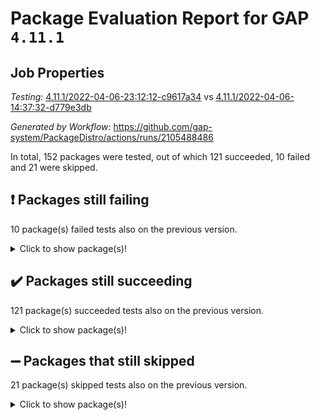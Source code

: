 # Package Evaluation Report for GAP `4.11.1`

## Job Properties

*Testing:* [4.11.1/2022-04-06-23:12:12-c9617a34](https://github.com/gap-system/PackageDistro/blob/data/reports/4.11.1/2022-04-06-23:12:12-c9617a34) vs [4.11.1/2022-04-06-14:37:32-d779e3db](https://github.com/gap-system/PackageDistro/blob/data/reports/4.11.1/2022-04-06-14:37:32-d779e3db)

*Generated by Workflow:* https://github.com/gap-system/PackageDistro/actions/runs/2105488486

In total, 152 packages were tested, out of which 121 succeeded, 10 failed and 21 were skipped.

## :exclamation: Packages still failing

10 package(s) failed tests also on the previous version.<details> <summary>Click to show package(s)!</summary>

- fining 1.4.1 [(failure)](https://github.com/gap-system/PackageDistro/runs/5859607324?check_suite_focus=true)<br>
- francy 1.2.4 [(failure)](https://github.com/gap-system/PackageDistro/runs/5859607592?check_suite_focus=true)<br>
- hap 1.38 [(failure)](https://github.com/gap-system/PackageDistro/runs/5859608234?check_suite_focus=true)<br>
- normalizinterface 1.3.2 [(failure)](https://github.com/gap-system/PackageDistro/runs/5859609464?check_suite_focus=true)<br>
- packagemanager 1.2 [(failure)](https://github.com/gap-system/PackageDistro/runs/5859609718?check_suite_focus=true)<br>
- recog 1.3.2 [(failure)](https://github.com/gap-system/PackageDistro/runs/5859610364?check_suite_focus=true)<br>
- semigroups 4.0.0 [(failure)](https://github.com/gap-system/PackageDistro/runs/5859610571?check_suite_focus=true)<br>
- transgrp 3.6.1 [(failure)](https://github.com/gap-system/PackageDistro/runs/5859611183?check_suite_focus=true)<br>
- unitlib 4.0.0 [(failure)](https://github.com/gap-system/PackageDistro/runs/5859611311?check_suite_focus=true)<br>
- yangbaxter 0.9.0 [(failure)](https://github.com/gap-system/PackageDistro/runs/5859611649?check_suite_focus=true)<br>
</details>

## :heavy_check_mark: Packages still succeeding

121 package(s) succeeded tests also on the previous version.<details> <summary>Click to show package(s)!</summary>

- ace 5.4 [(success)](https://github.com/gap-system/PackageDistro/runs/5859605959?check_suite_focus=true)<br>
- aclib 1.3.2 [(success)](https://github.com/gap-system/PackageDistro/runs/5859606014?check_suite_focus=true)<br>
- agt 0.2 [(success)](https://github.com/gap-system/PackageDistro/runs/5859606049?check_suite_focus=true)<br>
- alnuth 3.2.1 [(success)](https://github.com/gap-system/PackageDistro/runs/5859606101?check_suite_focus=true)<br>
- anupq 3.2.6 [(success)](https://github.com/gap-system/PackageDistro/runs/5859606140?check_suite_focus=true)<br>
- atlasrep 2.1.2 [(success)](https://github.com/gap-system/PackageDistro/runs/5859606175?check_suite_focus=true)<br>
- autodoc 2022.03.10 [(success)](https://github.com/gap-system/PackageDistro/runs/5859606222?check_suite_focus=true)<br>
- automata 1.15 [(success)](https://github.com/gap-system/PackageDistro/runs/5859606256?check_suite_focus=true)<br>
- automgrp 1.3.2 [(success)](https://github.com/gap-system/PackageDistro/runs/5859606297?check_suite_focus=true)<br>
- autpgrp 1.10.2 [(success)](https://github.com/gap-system/PackageDistro/runs/5859606331?check_suite_focus=true)<br>
- cap 2022.04-01 [(success)](https://github.com/gap-system/PackageDistro/runs/5859606381?check_suite_focus=true)<br>
- caratinterface 2.3.3 [(success)](https://github.com/gap-system/PackageDistro/runs/5859606412?check_suite_focus=true)<br>
- cddinterface 2020.06.24 [(success)](https://github.com/gap-system/PackageDistro/runs/5859606446?check_suite_focus=true)<br>
- circle 1.6.4 [(success)](https://github.com/gap-system/PackageDistro/runs/5859606477?check_suite_focus=true)<br>
- cohomolo 1.6.10 [(success)](https://github.com/gap-system/PackageDistro/runs/5859606525?check_suite_focus=true)<br>
- congruence 1.2.3 [(success)](https://github.com/gap-system/PackageDistro/runs/5859606565?check_suite_focus=true)<br>
- crime 1.6 [(success)](https://github.com/gap-system/PackageDistro/runs/5859606598?check_suite_focus=true)<br>
- crisp 1.4.5 [(success)](https://github.com/gap-system/PackageDistro/runs/5859606642?check_suite_focus=true)<br>
- crypting 0.10 [(success)](https://github.com/gap-system/PackageDistro/runs/5859606669?check_suite_focus=true)<br>
- cryst 4.1.24 [(success)](https://github.com/gap-system/PackageDistro/runs/5859606711?check_suite_focus=true)<br>
- crystcat 1.1.9 [(success)](https://github.com/gap-system/PackageDistro/runs/5859606749?check_suite_focus=true)<br>
- ctbllib 1.3.3 [(success)](https://github.com/gap-system/PackageDistro/runs/5859606811?check_suite_focus=true)<br>
- cubefree 1.19 [(success)](https://github.com/gap-system/PackageDistro/runs/5859606842?check_suite_focus=true)<br>
- curlinterface 2.2.2 [(success)](https://github.com/gap-system/PackageDistro/runs/5859606885?check_suite_focus=true)<br>
- cvec 2.7.5 [(success)](https://github.com/gap-system/PackageDistro/runs/5859606917?check_suite_focus=true)<br>
- datastructures 0.2.7 [(success)](https://github.com/gap-system/PackageDistro/runs/5859606955?check_suite_focus=true)<br>
- deepthought 1.0.5 [(success)](https://github.com/gap-system/PackageDistro/runs/5859606987?check_suite_focus=true)<br>
- design 1.7 [(success)](https://github.com/gap-system/PackageDistro/runs/5859607026?check_suite_focus=true)<br>
- difsets 2.3.1 [(success)](https://github.com/gap-system/PackageDistro/runs/5859607063?check_suite_focus=true)<br>
- digraphs 1.5.2 [(success)](https://github.com/gap-system/PackageDistro/runs/5859607098?check_suite_focus=true)<br>
- edim 1.3.5 [(success)](https://github.com/gap-system/PackageDistro/runs/5859607134?check_suite_focus=true)<br>
- example 4.3.0 [(success)](https://github.com/gap-system/PackageDistro/runs/5859607163?check_suite_focus=true)<br>
- factint 1.6.3 [(success)](https://github.com/gap-system/PackageDistro/runs/5859607196?check_suite_focus=true)<br>
- ferret 1.0.7 [(success)](https://github.com/gap-system/PackageDistro/runs/5859607237?check_suite_focus=true)<br>
- fga 1.4.0 [(success)](https://github.com/gap-system/PackageDistro/runs/5859607283?check_suite_focus=true)<br>
- float 1.0.3 [(success)](https://github.com/gap-system/PackageDistro/runs/5859607364?check_suite_focus=true)<br>
- format 1.4.3 [(success)](https://github.com/gap-system/PackageDistro/runs/5859607409?check_suite_focus=true)<br>
- forms 1.2.7 [(success)](https://github.com/gap-system/PackageDistro/runs/5859607451?check_suite_focus=true)<br>
- fplsa 1.2.5 [(success)](https://github.com/gap-system/PackageDistro/runs/5859607494?check_suite_focus=true)<br>
- fr 2.4.8 [(success)](https://github.com/gap-system/PackageDistro/runs/5859607539?check_suite_focus=true)<br>
- fwtree 1.3 [(success)](https://github.com/gap-system/PackageDistro/runs/5859607640?check_suite_focus=true)<br>
- gbnp 1.0.5 [(success)](https://github.com/gap-system/PackageDistro/runs/5859607689?check_suite_focus=true)<br>
- generalizedmorphismsforcap 2022.03-03 [(success)](https://github.com/gap-system/PackageDistro/runs/5859607729?check_suite_focus=true)<br>
- genss 1.6.6 [(success)](https://github.com/gap-system/PackageDistro/runs/5859607780?check_suite_focus=true)<br>
- gradedringforhomalg 2022.03-01 [(success)](https://github.com/gap-system/PackageDistro/runs/5859607840?check_suite_focus=true)<br>
- grape 4.8.5 [(success)](https://github.com/gap-system/PackageDistro/runs/5859607908?check_suite_focus=true)<br>
- groupoids 1.69 [(success)](https://github.com/gap-system/PackageDistro/runs/5859607959?check_suite_focus=true)<br>
- grpconst 2.6.2 [(success)](https://github.com/gap-system/PackageDistro/runs/5859608022?check_suite_focus=true)<br>
- guarana 0.96.3 [(success)](https://github.com/gap-system/PackageDistro/runs/5859608090?check_suite_focus=true)<br>
- guava 3.15 [(success)](https://github.com/gap-system/PackageDistro/runs/5859608155?check_suite_focus=true)<br>
- hapcryst 0.1.14 [(success)](https://github.com/gap-system/PackageDistro/runs/5859608278?check_suite_focus=true)<br>
- hecke 1.5.3 [(success)](https://github.com/gap-system/PackageDistro/runs/5859608320?check_suite_focus=true)<br>
- help 3.5 [(success)](https://github.com/gap-system/PackageDistro/runs/5859608378?check_suite_focus=true)<br>
- idrel 2.43 [(success)](https://github.com/gap-system/PackageDistro/runs/5859608424?check_suite_focus=true)<br>
- images 1.3.1 [(success)](https://github.com/gap-system/PackageDistro/runs/5859608469?check_suite_focus=true)<br>
- intpic 0.2.4 [(success)](https://github.com/gap-system/PackageDistro/runs/5859608532?check_suite_focus=true)<br>
- io 4.7.2 [(success)](https://github.com/gap-system/PackageDistro/runs/5859608575?check_suite_focus=true)<br>
- irredsol 1.4.3 [(success)](https://github.com/gap-system/PackageDistro/runs/5859608615?check_suite_focus=true)<br>
- json 2.1.0 [(success)](https://github.com/gap-system/PackageDistro/runs/5859608653?check_suite_focus=true)<br>
- jupyterkernel 1.4.1 [(success)](https://github.com/gap-system/PackageDistro/runs/5859608682?check_suite_focus=true)<br>
- jupyterviz 1.5.1 [(success)](https://github.com/gap-system/PackageDistro/runs/5859608725?check_suite_focus=true)<br>
- kan 1.34 [(success)](https://github.com/gap-system/PackageDistro/runs/5859608757?check_suite_focus=true)<br>
- kbmag 1.5.9 [(success)](https://github.com/gap-system/PackageDistro/runs/5859608795?check_suite_focus=true)<br>
- laguna 3.9.4 [(success)](https://github.com/gap-system/PackageDistro/runs/5859608836?check_suite_focus=true)<br>
- liealgdb 2.2.1 [(success)](https://github.com/gap-system/PackageDistro/runs/5859608871?check_suite_focus=true)<br>
- liepring 1.9.2 [(success)](https://github.com/gap-system/PackageDistro/runs/5859608929?check_suite_focus=true)<br>
- liering 2.4.2 [(success)](https://github.com/gap-system/PackageDistro/runs/5859608948?check_suite_focus=true)<br>
- linearalgebraforcap 2022.04-01 [(success)](https://github.com/gap-system/PackageDistro/runs/5859608983?check_suite_focus=true)<br>
- loops 3.4.1 [(success)](https://github.com/gap-system/PackageDistro/runs/5859609012?check_suite_focus=true)<br>
- lpres 1.0.3 [(success)](https://github.com/gap-system/PackageDistro/runs/5859609050?check_suite_focus=true)<br>
- majoranaalgebras 1.4 [(success)](https://github.com/gap-system/PackageDistro/runs/5859609078?check_suite_focus=true)<br>
- mapclass 1.4.5 [(success)](https://github.com/gap-system/PackageDistro/runs/5859609105?check_suite_focus=true)<br>
- matgrp 0.64 [(success)](https://github.com/gap-system/PackageDistro/runs/5859609129?check_suite_focus=true)<br>
- modisom 2.5.1 [(success)](https://github.com/gap-system/PackageDistro/runs/5859609155?check_suite_focus=true)<br>
- modulepresentationsforcap 2022.03-02 [(success)](https://github.com/gap-system/PackageDistro/runs/5859609200?check_suite_focus=true)<br>
- monoidalcategories 2022.03-02 [(success)](https://github.com/gap-system/PackageDistro/runs/5859609267?check_suite_focus=true)<br>
- nconvex 2020.11-04 [(success)](https://github.com/gap-system/PackageDistro/runs/5859609328?check_suite_focus=true)<br>
- nilmat 1.4.1 [(success)](https://github.com/gap-system/PackageDistro/runs/5859609387?check_suite_focus=true)<br>
- nock 1.5 [(success)](https://github.com/gap-system/PackageDistro/runs/5859609423?check_suite_focus=true)<br>
- nq 2.5.8 [(success)](https://github.com/gap-system/PackageDistro/runs/5859609506?check_suite_focus=true)<br>
- numericalsgps 1.3.0 [(success)](https://github.com/gap-system/PackageDistro/runs/5859609556?check_suite_focus=true)<br>
- openmath 11.5.0 [(success)](https://github.com/gap-system/PackageDistro/runs/5859609601?check_suite_focus=true)<br>
- orb 4.8.4 [(success)](https://github.com/gap-system/PackageDistro/runs/5859609652?check_suite_focus=true)<br>
- patternclass 2.4.2 [(success)](https://github.com/gap-system/PackageDistro/runs/5859609782?check_suite_focus=true)<br>
- permut 2.0.4 [(success)](https://github.com/gap-system/PackageDistro/runs/5859609837?check_suite_focus=true)<br>
- polenta 1.3.10 [(success)](https://github.com/gap-system/PackageDistro/runs/5859609889?check_suite_focus=true)<br>
- polymaking 0.8.6 [(success)](https://github.com/gap-system/PackageDistro/runs/5859609939?check_suite_focus=true)<br>
- primgrp 3.4.1 [(success)](https://github.com/gap-system/PackageDistro/runs/5859609989?check_suite_focus=true)<br>
- profiling 2.5.0 [(success)](https://github.com/gap-system/PackageDistro/runs/5859610029?check_suite_focus=true)<br>
- qpa 1.33 [(success)](https://github.com/gap-system/PackageDistro/runs/5859610072?check_suite_focus=true)<br>
- quagroup 1.8.3 [(success)](https://github.com/gap-system/PackageDistro/runs/5859610122?check_suite_focus=true)<br>
- radiroot 2.9 [(success)](https://github.com/gap-system/PackageDistro/runs/5859610179?check_suite_focus=true)<br>
- rcwa 4.6.4 [(success)](https://github.com/gap-system/PackageDistro/runs/5859610249?check_suite_focus=true)<br>
- rds 1.8 [(success)](https://github.com/gap-system/PackageDistro/runs/5859610315?check_suite_focus=true)<br>
- repndecomp 1.2.1 [(success)](https://github.com/gap-system/PackageDistro/runs/5859610393?check_suite_focus=true)<br>
- repsn 3.1.0 [(success)](https://github.com/gap-system/PackageDistro/runs/5859610444?check_suite_focus=true)<br>
- resclasses 4.7.2 [(success)](https://github.com/gap-system/PackageDistro/runs/5859610486?check_suite_focus=true)<br>
- scscp 2.3.1 [(success)](https://github.com/gap-system/PackageDistro/runs/5859610517?check_suite_focus=true)<br>
- sglppow 2.2 [(success)](https://github.com/gap-system/PackageDistro/runs/5859610611?check_suite_focus=true)<br>
- sgpviz 0.999.5 [(success)](https://github.com/gap-system/PackageDistro/runs/5859610658?check_suite_focus=true)<br>
- simpcomp 2.1.14 [(success)](https://github.com/gap-system/PackageDistro/runs/5859610714?check_suite_focus=true)<br>
- singular 2020.12.18 [(success)](https://github.com/gap-system/PackageDistro/runs/5859610745?check_suite_focus=true)<br>
- sla 1.5.3 [(success)](https://github.com/gap-system/PackageDistro/runs/5859610781?check_suite_focus=true)<br>
- smallgrp 1.5 [(success)](https://github.com/gap-system/PackageDistro/runs/5859610820?check_suite_focus=true)<br>
- smallsemi 0.6.13 [(success)](https://github.com/gap-system/PackageDistro/runs/5859610864?check_suite_focus=true)<br>
- sonata 2.9.3 [(success)](https://github.com/gap-system/PackageDistro/runs/5859610925?check_suite_focus=true)<br>
- sophus 1.25 [(success)](https://github.com/gap-system/PackageDistro/runs/5859610963?check_suite_focus=true)<br>
- spinsym 1.5.2 [(success)](https://github.com/gap-system/PackageDistro/runs/5859610997?check_suite_focus=true)<br>
- symbcompcc 1.3.2 [(success)](https://github.com/gap-system/PackageDistro/runs/5859611023?check_suite_focus=true)<br>
- thelma 1.3 [(success)](https://github.com/gap-system/PackageDistro/runs/5859611071?check_suite_focus=true)<br>
- tomlib 1.2.9 [(success)](https://github.com/gap-system/PackageDistro/runs/5859611108?check_suite_focus=true)<br>
- toric 1.9.5 [(success)](https://github.com/gap-system/PackageDistro/runs/5859611148?check_suite_focus=true)<br>
- ugaly 4.0.2 [(success)](https://github.com/gap-system/PackageDistro/runs/5859611229?check_suite_focus=true)<br>
- unipot 1.5 [(success)](https://github.com/gap-system/PackageDistro/runs/5859611274?check_suite_focus=true)<br>
- utils 0.72 [(success)](https://github.com/gap-system/PackageDistro/runs/5859611342?check_suite_focus=true)<br>
- uuid 0.7 [(success)](https://github.com/gap-system/PackageDistro/runs/5859611382?check_suite_focus=true)<br>
- walrus 0.9991 [(success)](https://github.com/gap-system/PackageDistro/runs/5859611426?check_suite_focus=true)<br>
- wedderga 4.10.1 [(success)](https://github.com/gap-system/PackageDistro/runs/5859611502?check_suite_focus=true)<br>
- xmod 2.86 [(success)](https://github.com/gap-system/PackageDistro/runs/5859611570?check_suite_focus=true)<br>
- xmodalg 1.18 [(success)](https://github.com/gap-system/PackageDistro/runs/5859611607?check_suite_focus=true)<br>
- zeromqinterface 0.13 [(success)](https://github.com/gap-system/PackageDistro/runs/5859611681?check_suite_focus=true)<br>
</details>

## :heavy_minus_sign: Packages that still skipped

21 package(s) skipped tests also on the previous version.<details> <summary>Click to show package(s)!</summary>

- 4ti2interface 2022.03-01 [(skipped)](https://github.com/gap-system/PackageDistro/runs/5859558748?check_suite_focus=true)<br>
- browse 1.8.14 [(skipped)](https://github.com/gap-system/PackageDistro/runs/5859558748?check_suite_focus=true)<br>
- corelg 1.55 [(skipped)](https://github.com/gap-system/PackageDistro/runs/5859558748?check_suite_focus=true)<br>
- examplesforhomalg 2022.03-01 [(skipped)](https://github.com/gap-system/PackageDistro/runs/5859558748?check_suite_focus=true)<br>
- gapdoc 1.6.5 [(skipped)](https://github.com/gap-system/PackageDistro/runs/5859558748?check_suite_focus=true)<br>
- gauss 2022.03-01 [(skipped)](https://github.com/gap-system/PackageDistro/runs/5859558748?check_suite_focus=true)<br>
- gaussforhomalg 2022.03-01 [(skipped)](https://github.com/gap-system/PackageDistro/runs/5859558748?check_suite_focus=true)<br>
- gradedmodules 2022.03-01 [(skipped)](https://github.com/gap-system/PackageDistro/runs/5859558748?check_suite_focus=true)<br>
- homalg 2022.03-01 [(skipped)](https://github.com/gap-system/PackageDistro/runs/5859558748?check_suite_focus=true)<br>
- homalgtocas 2022.03-01 [(skipped)](https://github.com/gap-system/PackageDistro/runs/5859558748?check_suite_focus=true)<br>
- io_forhomalg 2022.03-01 [(skipped)](https://github.com/gap-system/PackageDistro/runs/5859558748?check_suite_focus=true)<br>
- itc 1.5.1 [(skipped)](https://github.com/gap-system/PackageDistro/runs/5859558748?check_suite_focus=true)<br>
- localizeringforhomalg 2022.03-01 [(skipped)](https://github.com/gap-system/PackageDistro/runs/5859558748?check_suite_focus=true)<br>
- matricesforhomalg 2022.03-02 [(skipped)](https://github.com/gap-system/PackageDistro/runs/5859558748?check_suite_focus=true)<br>
- modules 2022.03-01 [(skipped)](https://github.com/gap-system/PackageDistro/runs/5859558748?check_suite_focus=true)<br>
- polycyclic 2.16 [(skipped)](https://github.com/gap-system/PackageDistro/runs/5859558748?check_suite_focus=true)<br>
- ringsforhomalg 2022.03-01 [(skipped)](https://github.com/gap-system/PackageDistro/runs/5859558748?check_suite_focus=true)<br>
- sco 2022.03-01 [(skipped)](https://github.com/gap-system/PackageDistro/runs/5859558748?check_suite_focus=true)<br>
- toolsforhomalg 2022.04-01 [(skipped)](https://github.com/gap-system/PackageDistro/runs/5859558748?check_suite_focus=true)<br>
- toricvarieties 2022.03.23 [(skipped)](https://github.com/gap-system/PackageDistro/runs/5859558748?check_suite_focus=true)<br>
- xgap 4.31 [(skipped)](https://github.com/gap-system/PackageDistro/runs/5859558748?check_suite_focus=true)<br>
</details>

